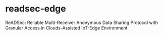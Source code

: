 # readsec-edge
ReADSec: Reliable Multi-Receiver Anonymous Data Sharing Protocol with Granular Access in Clouds-Assisted IoT-Edge Environment
